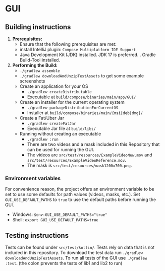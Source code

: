 # GUI


## Building instructions

1. **Prerequisites:**
    - Ensure that the following prerequisites are met:
    - install IntelliJ plugin: `Compose Multiplatform IDE Support`
    - Java Development Kit (JDK) installed. JDK 17 is preferred.
      . Gradle Build-Tool installed.
2. **Performing the Build:**
    - `./gradlew assemble` 
    - `./gradlew downloadAndUnzipTestAssets` to get some example screenshots
    - Create an application for your OS
       - `./gradlew createDistributable`
       - Executable at `build/compose/binaries/main/app/GUI/`
    - Create an installer for the current operating system
       - `./gradlew packageDistributionForCurrentOS`
       - Installer at `build/compose/binaries/main/{msi|deb|dmg}/`
    - Create a Fat/Uber Jar
       - `./gradlew createFatJar`
       - Executable Jar file at `build/libs/`
    - Running without creating an executable
      - `./gradlew :run`
      - There are two videos and a mask included in this Repository that can be used for running the GUI.
      - The videos are `src/test/resources/ExampleVideoNew.mov` and `src/test/resources/ExampleVideoReference.mov`.
      - The mask is `src/test/resources/mask1200x700.png`.

### Environment variables

For convenience reason, the project offers an environment variable to be set to use some defaults
for path values (videos, masks, etc.).
Set `GUI_USE_DEFAULT_PATHS` to `true` to use the default paths before running the GUI.

- Windows: `$env:GUI_USE_DEFAULT_PATHS="true"`
- Shell: `export GUI_USE_DEFAULT_PATHS=true`

## Testing instructions

Tests can be found under `src/test/kotlin/`.
Tests rely on data that is not included in this repository.
To download the test data run `./gradlew downloadAndUnzipTestAssets`.
To run all tests of the GUI use `./gradlew :test`. 
(the colon prevents the tests of lib1 and lib2 to run)
